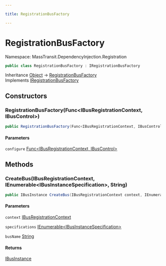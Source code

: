```yaml
---

title: RegistrationBusFactory

---
```


# RegistrationBusFactory

Namespace: MassTransit.DependencyInjection.Registration

```csharp
public class RegistrationBusFactory : IRegistrationBusFactory
```

Inheritance [Object](https://learn.microsoft.com/en-us/dotnet/api/system.object) → [RegistrationBusFactory](../masstransit-dependencyinjection-registration/registrationbusfactory)<br/>
Implements [IRegistrationBusFactory](../masstransit/iregistrationbusfactory)

## Constructors

### **RegistrationBusFactory(Func\<IBusRegistrationContext, IBusControl\>)**

```csharp
public RegistrationBusFactory(Func<IBusRegistrationContext, IBusControl> configure)
```

#### Parameters

`configure` [Func\<IBusRegistrationContext, IBusControl\>](https://learn.microsoft.com/en-us/dotnet/api/system.func-2)<br/>

## Methods

### **CreateBus(IBusRegistrationContext, IEnumerable\<IBusInstanceSpecification\>, String)**

```csharp
public IBusInstance CreateBus(IBusRegistrationContext context, IEnumerable<IBusInstanceSpecification> specifications, string busName)
```

#### Parameters

`context` [IBusRegistrationContext](../masstransit/ibusregistrationcontext)<br/>

`specifications` [IEnumerable\<IBusInstanceSpecification\>](https://learn.microsoft.com/en-us/dotnet/api/system.collections.generic.ienumerable-1)<br/>

`busName` [String](https://learn.microsoft.com/en-us/dotnet/api/system.string)<br/>

#### Returns

[IBusInstance](../masstransit-transports/ibusinstance)<br/>
